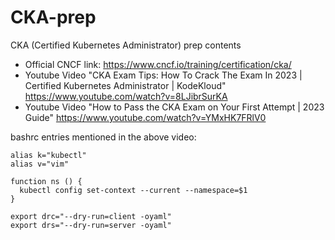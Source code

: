 # CKA-prep
CKA (Certified Kubernetes Administrator) prep contents

* Official CNCF link: https://www.cncf.io/training/certification/cka/
* Youtube Video "CKA Exam Tips: How To Crack The Exam In 2023 | Certified Kubernetes Administrator | KodeKloud" https://www.youtube.com/watch?v=8LJibrSurKA
* Youtube Video "How to Pass the CKA Exam on Your First Attempt | 2023 Guide" https://www.youtube.com/watch?v=YMxHK7FRlV0

bashrc entries mentioned in the above video:
```
alias k="kubectl"
alias v="vim"

function ns () {
  kubectl config set-context --current --namespace=$1
}

export drc="--dry-run=client -oyaml"
export drs="--dry-run=server -oyaml"
```
